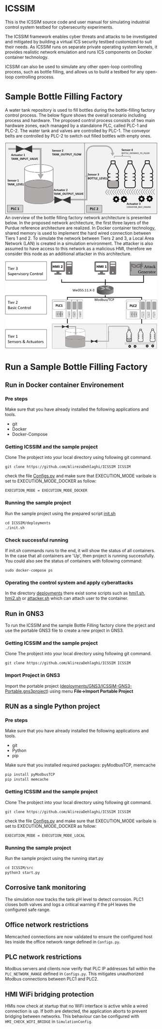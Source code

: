 
# ICSSIM
This is the ICSSIM source code and user manual for simulating industrial control system testbed for cybersecurity experiments.

The ICSSIM framework enables cyber threats and attacks to be investigated and mitigated by building a virtual ICS security testbed customized to suit their needs. As ICSSIM runs on separate private operating system kernels, it provides realistic network emulation and runs ICS components on Docker container technology. 

ICSSIM can also be used to simulate any other open-loop controlling process, such as bottle filling, and allows us to build a testbed for any open-loop controlling process.

# Sample Bottle Filling Factory
A water tank repository is used to fill bottles during the bottle-filling factory control process. The below figure shows the overall scenario including process and hardware. The proposed control process consists of two main hardware zones, each managed by a standalone PLC, called PLC-1 and PLC-2. The water tank and valves are controlled by PLC-1. The conveyor belts are controlled by PLC-2 to switch out filled bottles with empty ones.

![The Sample bottle filling factory](Images/physical_process.png)
An overview of the bottle filling factory network architecture is presented below. In the proposed network architecture, the first three layers of the Purdue reference architecture are realized. In Docker container technology, shared memory is used to implement the hard wired connection between Tiers 1 and 2. To simulate the network between Tiers 2 and 3, a Local Area Network (LAN) is created in a simulation environment. The attacker is also assumed to have access to this network as a malicious HMI, therefore we consider this node as an additional attacker in this architecture.


![Network architecture for the sample bottle filling plant](Images/sample_architecture.png)

# Run a Sample Bottle Filling Factory

## Run in Docker container Environement

### Pre steps
Make sure that you have already installed the following applications and tools. 

* git
* Docker
* Docker-Compose

### Getting ICSSIM and the sample project
Clone The probject into your local directory using following git command.
```
git clone https://github.com/AlirezaDehlaghi/ICSSIM ICSSIM
```

check the file [Configs.py](src/Configs.py) and make sure that EXECUTION_MODE varibale is set to EXECUTION_MODE_DOCKER as follow:
```
EXECUTION_MODE = EXECUTION_MODE_DOCKER
```

### Running the sample project 
Run the sample project using the prepared script 
[init.sh](deployments/init.sh)
```
cd ICSSIM/deployments
./init.sh
```
### Check successful running
If *init.sh* commands runs to the end, it will show the status of all containers. In the case that all containers are 'Up', then project is running successfully.
You could also see the status of containers with following command:
```
sudo docker-compose ps
```

### Operating the control system and apply cyberattacks
In the directory [deployments](deployments/) there exist some scripts such as [hmi1.sh](deployments/hmi1.sh), [hmi2.sh](deployments/hmi2.sh) or [attacker.sh](deployments/attacker.sh) which can attach user to the container.

## Run in GNS3
To run the ICSSIM and the sample Bottle Filling factory clone the prject and use the portable GNS3 file to create a new project in GNS3.

### Getting ICSSIM and the sample project
Clone The probject into your local directory using following git command.
```
git clone https://github.com/AlirezaDehlaghi/ICSSIM ICSSIM
```

### Import Project in GNS3
Import the portable project ([deployments/GNS3/ICSSIM-GNS3-Portable.gns3project](deployments/GNS3/ICSSIM-GNS3-Portable.gns3project)) using menu **File->Import Portable Project**

## RUN as a single Python project

### Pre steps
Make sure that you have already installed the following applications and tools. 

* git
* Python
* pip

Make sure that you installed required packages: pyModbusTCP, memcache
```
pip install pyModbusTCP
pip install memcache

```


### Getting ICSSIM and the sample project
Clone The probject into your local directory using following git command.
```
git clone https://github.com/AlirezaDehlaghi/ICSSIM ICSSIM
```

check the file [Configs.py](src/Configs.py) and make sure that EXECUTION_MODE varibale is set to EXECUTION_MODE_DOCKER as follow:
```
EXECUTION_MODE = EXECUTION_MODE_LOCAL
```

### Running the sample project 
Run the sample project using the running start.py
```
cd ICSSIM/src
python3 start.py
```


## Corrosive tank monitoring
The simulation now tracks the tank pH level to detect corrosion. PLC1 closes both valves and logs a critical warning if the pH leaves the configured safe range.

## Office network restrictions
Memcached connections are now validated to ensure the configured host lies inside the office network range defined in `Configs.py`.

## PLC network restrictions
Modbus servers and clients now verify that PLC IP addresses fall within the `PLC_NETWORK_RANGE` defined in `Configs.py`. This mitigates unauthorized Modbus connections between PLC1 and PLC2.

## HMI WiFi bridging protection
HMIs now check at startup that no WiFi interface is active while a wired connection is up. If both are detected, the application aborts to prevent bridging between networks. This behaviour can be configured with `HMI_CHECK_WIFI_BRIDGE` in `SimulationConfig`.
